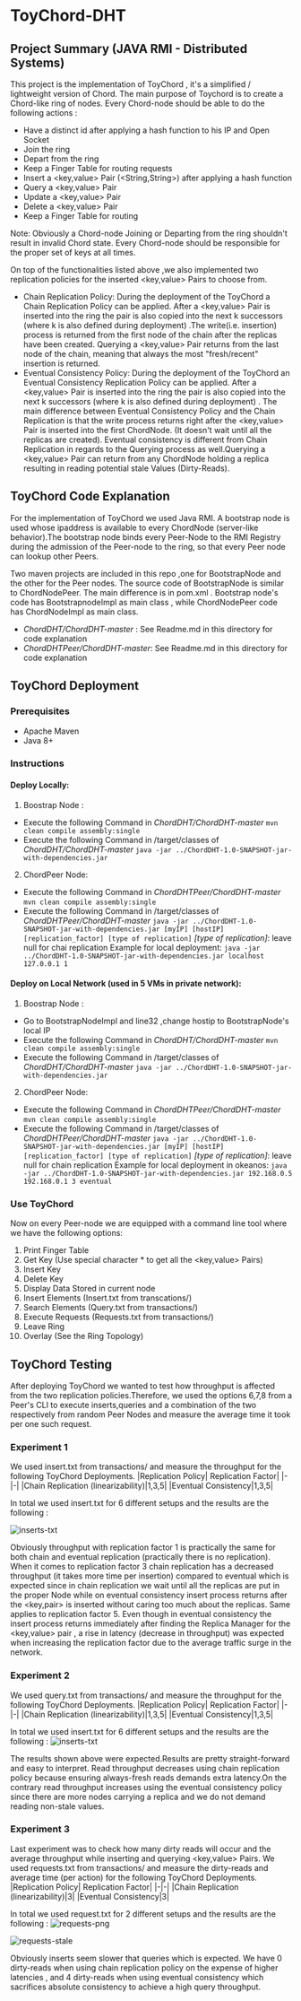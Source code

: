 # ToyChord-DHT
## Project Summary (JAVA RMI - Distributed Systems)
This project is the implementation of ToyChord , it's a simplified / lightweight version of Chord. The main purpose of Toychord is to create a Chord-like ring of nodes. Every Chord-node  should be able to do the following actions :
* Have a distinct id after applying a hash function to his IP and Open Socket
* Join the ring 
* Depart from the ring 
* Keep a Finger Table for routing requests 
* Insert a <key,value> Pair (<String,String>) after applying a hash function
* Query a <key,value> Pair 
* Update a <key,value> Pair 
* Delete a <key,value> Pair 
* Keep a Finger Table for routing 

Note: Obviously a Chord-node Joining or Departing from the ring shouldn't result in invalid Chord state. Every Chord-node should be responsible for the proper set of keys at all times.

On top of the functionalities listed above ,we also implemented two replication policies  for the inserted <key,value> Pairs to choose from.
* Chain Replication Policy: During the deployment of the ToyChord a Chain Replication Policy can be applied. After a <key,value> Pair is inserted into the ring the pair is also copied into the next k successors (where k is also defined during deployment) .The write(i.e. insertion) process is returned from the first node of the chain after the replicas have been  created. Querying a <key,value> Pair returns from the last node of the chain, meaning that always the most "fresh/recent" insertion is returned.
* Eventual Consistency Policy: During the deployment of the ToyChord an Eventual Consistency Replication Policy can be applied. After a <key,value> Pair is inserted into the ring the pair is also copied into the next k successors (where k is also defined during deployment) . The main difference between Eventual Consistency Policy and the Chain Replication is that the write process returns right after the <key,value> Pair is inserted into the first ChordNode. (It doesn't wait until all the replicas are created). Eventual consistency is different from Chain Replication in regards to the Querying process as well.Querying a <key,value> Pair can return from any ChordNode holding a replica resulting in reading potential stale Values (Dirty-Reads).

## ToyChord Code Explanation
For the implementation of ToyChord we used Java RMI. A bootstrap node is used whose ipaddress is available to every ChordNode (server-like behavior).The bootstrap node binds every Peer-Node to the RMI Registry during the admission of the Peer-node to the ring, so that every Peer node can lookup other Peers.

Two maven projects are included in this repo ,one for BootstrapNode and the other for the Peer nodes. The source code of BootstrapNode is similar to ChordNodePeer. The main difference is in pom.xml . Bootstrap node's code has  BootstrapnodeImpl as main class , while ChordNodePeer code has ChordNodeImpl as main class.
 
 * *ChordDHT/ChordDHT-master* : See Readme.md in this directory for code explanation
 * *ChordDHTPeer/ChordDHT-master*: See Readme.md in this directory for code explanation
 
## ToyChord Deployment
 
### Prerequisites
* Apache Maven
* Java 8+

### Instructions
#### Deploy Locally:
1. Boostrap Node : 
*  Execute the following Command in *ChordDHT/ChordDHT-master* 
```mvn clean compile assembly:single```
* Execute the following Command in /target/classes of *ChordDHT/ChordDHT-master*
```java -jar ../ChordDHT-1.0-SNAPSHOT-jar-with-dependencies.jar```

2. ChordPeer Node:
*  Execute the following Command in  *ChordDHTPeer/ChordDHT-master* 
```mvn clean compile assembly:single```
* Execute the following Command in /target/classes of *ChordDHTPeer/ChordDHT-master*
```java -jar ../ChordDHT-1.0-SNAPSHOT-jar-with-dependencies.jar [myIP] [hostIP] [replication_factor] [type of replication]```
*[type of replication]*: leave null for chai replication
 Example for local deployment:
```java -jar ../ChordDHT-1.0-SNAPSHOT-jar-with-dependencies.jar localhost 127.0.0.1 1``` 

#### Deploy on Local Network (used in 5 VMs in private network):
1. Boostrap Node : 
* Go to BootstrapNodeImpl and line32 ,change hostip to BootstrapNode's local IP
*  Execute the following Command in *ChordDHT/ChordDHT-master* 
```mvn clean compile assembly:single```
* Execute the following Command in /target/classes of *ChordDHT/ChordDHT-master*
```java -jar ../ChordDHT-1.0-SNAPSHOT-jar-with-dependencies.jar```

2. ChordPeer Node:
*  Execute the following Command in  *ChordDHTPeer/ChordDHT-master* 
```mvn clean compile assembly:single```
* Execute the following Command in /target/classes of *ChordDHTPeer/ChordDHT-master*
```java -jar ../ChordDHT-1.0-SNAPSHOT-jar-with-dependencies.jar [myIP] [hostIP] [replication_factor] [type of replication]```
*[type of replication]*: leave null for chain replication
 Example for local deployment in okeanos:
```java -jar ../ChordDHT-1.0-SNAPSHOT-jar-with-dependencies.jar 192.168.0.5 192.168.0.1 3 eventual``` 

### Use ToyChord
Now on every Peer-node we are equipped with a command line tool where we have the following options:

1. Print Finger Table
2. Get Key (Use special character * to get all the <key,value> Pairs)
3. Insert Key
4. Delete Key
5. Display Data Stored in current node
6. Insert Elements (Insert.txt from transcations/)
7. Search Elements (Query.txt from transactions/)
8. Execute Requests (Requests.txt from transactions/)
9. Leave Ring
10. Overlay (See the Ring Topology)

## ToyChord Testing
After deploying ToyChord we wanted to test how throughput is affected from the two replication policies.Therefore, we used the options 6,7,8 from a Peer's CLI to execute inserts,queries and a combination of the two respectively from random Peer Nodes and measure the average time it took per one such request.
### Experiment 1
We used insert.txt from transactions/ and measure the throughput for the following ToyChord Deployments.
|Replication Policy| Replication Factor|
|-|-|
|Chain Replication (linearizability)|1,3,5|
|Eventual Consistency|1,3,5| 

In total we used insert.txt for 6 different setups and the results are the following :

![inserts-txt](https://github.com/razkey23/ToyChord-DHT/blob/main/resources/inserts.png?raw=true)

Obviously throughput with replication factor 1 is practically the same for both chain and eventual replication (practically there is no replication). When it comes to replication factor 3 chain replication has a decreased throughput (it takes more time per insertion) compared to eventual which is expected since in chain replication we wait until all the replicas are put in the proper Node while on eventual consistency insert process returns after the <key,pair> is inserted without caring too much about the replicas. Same applies to replication factor 5. Even though in eventual consistency the insert process returns immediately after finding the Replica Manager for the <key,value> pair , a rise in latency (decrease in throughput) was expected when increasing the replication factor due to the average traffic surge in the network.

### Experiment 2
We used query.txt from transactions/ and measure the throughput for the following ToyChord Deployments.
|Replication Policy| Replication Factor|
|-|-|
|Chain Replication (linearizability)|1,3,5|
|Eventual Consistency|1,3,5|

In total we used insert.txt for 6 different setups and the results are the following :
![inserts-txt](https://github.com/razkey23/ToyChord-DHT/blob/main/resources/query.png?raw=true)

The results shown above were expected.Results are pretty straight-forward and easy to interpret. Read throughput decreases using chain replication policy because ensuring always-fresh reads demands extra latency.On the contrary read throughput increases using the eventual consistency policy since there are more nodes carrying a replica and we do not demand reading non-stale values.

### Experiment 3
Last experiment was to check how many dirty reads will occur and the average throughput while inserting and querying <key,value> Pairs. We used requests.txt from transactions/ and measure the dirty-reads and average time (per action) for the following ToyChord Deployments.
|Replication Policy| Replication Factor|
|-|-|
|Chain Replication (linearizability)|3|
|Eventual Consistency|3| 

In total we used request.txt for 2 different setups and the results are the following :
![requests-png](https://github.com/razkey23/ToyChord-DHT/blob/main/resources/requests.png?raw=true)

![requests-stale](https://github.com/razkey23/ToyChord-DHT/blob/main/resources/dirty-reads.png?raw=true)

Obviously inserts seem slower that queries which is expected. We have 0 dirty-reads when using chain replication policy on the expense of higher latencies , and 4 dirty-reads when using eventual consistency which sacrifices absolute consistency to achieve a high query throughput. 
